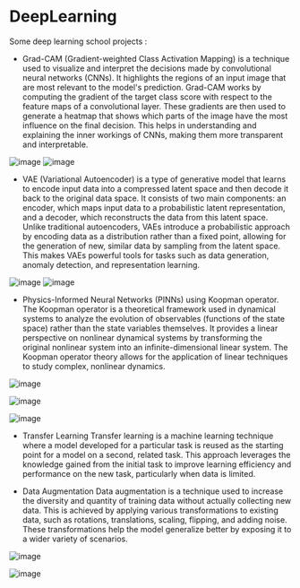 # DeepLearning
Some deep learning school projects :

- Grad-CAM (Gradient-weighted Class Activation Mapping) is a technique used to visualize and interpret the decisions made by convolutional neural networks (CNNs). It highlights the regions of an input image that are most relevant to the model's prediction. Grad-CAM works by computing the gradient of the target class score with respect to the feature maps of a convolutional layer. These gradients are then used to generate a heatmap that shows which parts of the image have the most influence on the final decision. This helps in understanding and explaining the inner workings of CNNs, making them more transparent and interpretable.

![image](https://github.com/MOMOJordan/DeepLearning/assets/86100448/c1ff92af-80a9-4d39-9a0f-7d45d4bcdd06)
![image](https://github.com/MOMOJordan/DeepLearning/assets/86100448/44307195-1877-48fd-9f17-d997006011d7)

-  VAE (Variational Autoencoder)  is a type of generative model that learns to encode input data into a compressed latent space and then decode it back to the original data space. It consists of two main components: an encoder, which maps input data to a probabilistic latent representation, and a decoder, which reconstructs the data from this latent space. Unlike traditional autoencoders, VAEs introduce a probabilistic approach by encoding data as a distribution rather than a fixed point, allowing for the generation of new, similar data by sampling from the latent space. This makes VAEs powerful tools for tasks such as data generation, anomaly detection, and representation learning.

![image](https://github.com/MOMOJordan/DeepLearning/assets/86100448/4e97323b-76c6-4c86-b0b3-4742a95893ee)
![image](https://github.com/MOMOJordan/DeepLearning/assets/86100448/78069c0b-6a25-4a07-a5d4-e0e00716e1af)

- Physics-Informed Neural Networks (PINNs) using Koopman operator. The Koopman operator is a theoretical framework used in dynamical systems to analyze the evolution of observables (functions of the state space) rather than the state variables themselves. It provides a linear perspective on nonlinear dynamical systems by transforming the original nonlinear system into an infinite-dimensional linear system. The Koopman operator theory allows for the application of linear techniques to study complex, nonlinear dynamics.

 ![image](https://github.com/MOMOJordan/DeepLearning/assets/86100448/de331d22-8fc0-4b9e-a001-6221d328a6cb)
 
 ![image](https://github.com/MOMOJordan/DeepLearning/assets/86100448/f7b98869-5e0a-47a1-92d3-10b7bb3c35d6)
 
 ![image](https://github.com/MOMOJordan/DeepLearning/assets/86100448/4aca575f-69c4-4282-9ba0-43a956f1d1c0)

- Transfer Learning
Transfer learning is a machine learning technique where a model developed for a particular task is reused as the starting point for a model on a second, related task. This approach leverages the knowledge gained from the initial task to improve learning efficiency and performance on the new task, particularly when data is limited. 

- Data Augmentation
Data augmentation is a technique used to increase the diversity and quantity of training data without actually collecting new data. This is achieved by applying various transformations to existing data, such as rotations, translations, scaling, flipping, and adding noise. These transformations help the model generalize better by exposing it to a wider variety of scenarios.

![image](https://github.com/MOMOJordan/DeepLearning/assets/86100448/70274f85-9d24-4f13-9967-3278bbc8e66d)

![image](https://github.com/MOMOJordan/DeepLearning/assets/86100448/398040ae-2002-4164-875c-999525f0d891)


